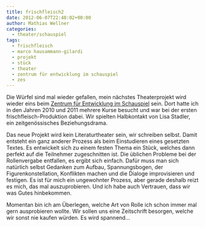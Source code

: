 ```yaml
---
title: frischfleisch2
date: 2012-06-07T22:48:02+00:00
author: Mathias Wellner
categories:
  - theater/schauspiel
tags:
  - frischfleisch
  - marco hausammann-gilardi
  - projekt
  - stück
  - theater
  - zentrum für entwicklung im schauspiel
  - zes
---
```

Die Würfel sind mal wieder gefallen, mein nächstes Theaterprojekt wird wieder eins beim 
[Zentrum für Entwicklung im Schauspiel](http://www.zes-info.ch "Zentrum für Entwicklung im Schauspiel") sein. 
Dort hatte ich in den Jahren 2010 und 2011 mehrere Kurse besucht und war bei der ersten frischfleisch-Produktion 
dabei. Wir spielten Halbkontakt von Lisa Stadler, ein zeitgenössisches Beziehungsdrama. 

Das neue Projekt wird kein Literaturtheater sein, wir schreiben selbst. Damit entsteht ein ganz anderer Prozess 
als beim Einstudieren eines gesetzten Textes. Es entwickelt sich zu einem festen Thema ein Stück, welches dann 
perfekt auf die Teilnehmer zugeschnitten ist. Die üblichen Probleme bei der Rollenvergabe entfallen, es ergibt 
sich einfach. Dafür muss man sich natürlich selbst Gedanken zum Aufbau, Spannungsbogen, der Figurenkonstellation, 
Konflikten machen und die Dialoge improvisieren und festigen. Es ist für mich ein ungewohnter Prozess, aber gerade 
deshalb reizt es mich, das mal auszuprobieren. Und ich habe auch Vertrauen, dass wir was Gutes hinbekommen. 

Momentan bin ich am Überlegen, welche Art von Rolle ich schon immer mal gern ausprobieren wollte. Wir sollen uns 
eine Zeitschrift besorgen, welche wir sonst nie kaufen würden. Es wird spannend&#8230;